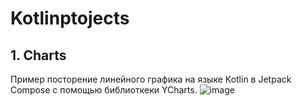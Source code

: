 # Kotlinptojects

## 1. Сharts
   Пример посторение линейного графика на языке Kotlin в Jetpack Compose c помощью библиоткеки YCharts.
   ![image](https://github.com/mihkriss/Kotlinptojects/assets/74809078/2f557764-0c69-4749-bf9c-1fdd7d69603d)

